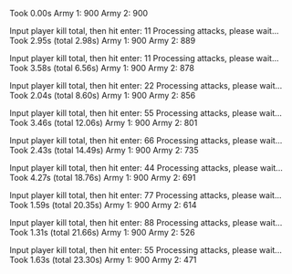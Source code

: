 Took 0.00s
Army 1: 900
Army 2: 900 

Input player kill total, then hit enter: 11
Processing attacks, please wait...
Took 2.95s (total 2.98s)
Army 1: 900
Army 2: 889 

Input player kill total, then hit enter: 11
Processing attacks, please wait...
Took 3.58s (total 6.56s)
Army 1: 900
Army 2: 878 

Input player kill total, then hit enter: 22
Processing attacks, please wait...
Took 2.04s (total 8.60s)
Army 1: 900
Army 2: 856 

Input player kill total, then hit enter: 55
Processing attacks, please wait...
Took 3.46s (total 12.06s)
Army 1: 900
Army 2: 801 

Input player kill total, then hit enter: 66
Processing attacks, please wait...
Took 2.43s (total 14.49s)
Army 1: 900
Army 2: 735 

Input player kill total, then hit enter: 44
Processing attacks, please wait...
Took 4.27s (total 18.76s)
Army 1: 900
Army 2: 691 

Input player kill total, then hit enter: 77
Processing attacks, please wait...
Took 1.59s (total 20.35s)
Army 1: 900
Army 2: 614 

Input player kill total, then hit enter: 88
Processing attacks, please wait...
Took 1.31s (total 21.66s)
Army 1: 900
Army 2: 526 

Input player kill total, then hit enter: 55
Processing attacks, please wait...
Took 1.63s (total 23.30s)
Army 1: 900
Army 2: 471 